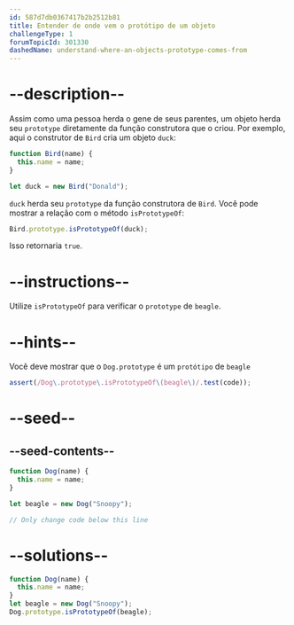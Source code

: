 ```yaml
---
id: 587d7db0367417b2b2512b81
title: Entender de onde vem o protótipo de um objeto
challengeType: 1
forumTopicId: 301330
dashedName: understand-where-an-objects-prototype-comes-from
---
```


# --description--

Assim como uma pessoa herda o gene de seus parentes, um objeto herda seu `prototype` diretamente da função construtora que o criou. Por exemplo, aqui o construtor de `Bird` cria um objeto `duck`:

```js
function Bird(name) {
  this.name = name;
}

let duck = new Bird("Donald");
```

`duck` herda seu `prototype` da função construtora de `Bird`. Você pode mostrar a relação com o método `isPrototypeOf`:

```js
Bird.prototype.isPrototypeOf(duck);
```

Isso retornaria `true`.

# --instructions--

Utilize `isPrototypeOf` para verificar o `prototype` de `beagle`.

# --hints--

Você deve mostrar que o `Dog.prototype` é um `protótipo` de `beagle`

```js
assert(/Dog\.prototype\.isPrototypeOf\(beagle\)/.test(code));
```

# --seed--

## --seed-contents--

```js
function Dog(name) {
  this.name = name;
}

let beagle = new Dog("Snoopy");

// Only change code below this line
```

# --solutions--

```js
function Dog(name) {
  this.name = name;
}
let beagle = new Dog("Snoopy");
Dog.prototype.isPrototypeOf(beagle);
```
